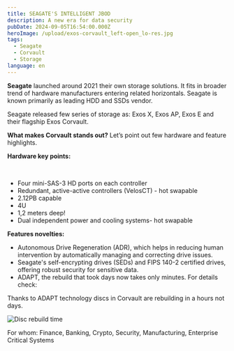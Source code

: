```yaml
---
title: SEAGATE'S INTELLIGENT JBOD
description: A new era for data security
pubDate: 2024-09-05T16:54:00.000Z
heroImage: /upload/exos-corvault_left-open_lo-res.jpg
tags:
  - Seagate
  - Corvault
  - Storage
language: en
---
```

**Seagate** launched around 2021 their own storage solutions. It fits in broader trend of hardware manufacturers entering related horizontals. Seagate is known primarily as leading HDD and SSDs vendor.

Seagate released few series of storage as: Exos X, Exos AP, Exos E and their flagship Exos Corvault. 

**What makes Corvault stands out?**
Let’s point out few hardware and feature highlights.

**Hardware key points:** 

</br>

* Four mini-SAS-3 HD ports on each controller
* Redundant, active-active controllers (VelosCT) - hot swapable
* 2.12PB capable
* 4U 
* 1,2 meters deep!
* Dual independent power and cooling systems- hot swapable

**Features novelties:** 

* Autonomous Drive Regeneration (ADR), which helps in reducing human intervention by automatically managing and correcting drive issues.
* Seagate's self-encrypting drives (SEDs) and FIPS 140-2 certified drives, offering robust security for sensitive data.
* ADAPT, the rebuild that took days now takes only minutes. For details check:

Thanks to ADAPT technology discs in Corvault are rebuilding in a hours not days.

![](/upload/rebuild-times.png "Disc rebuild time")

For whom: Finance, Banking, Crypto, Security, Manufacturing, Enterprise Critical Systems
